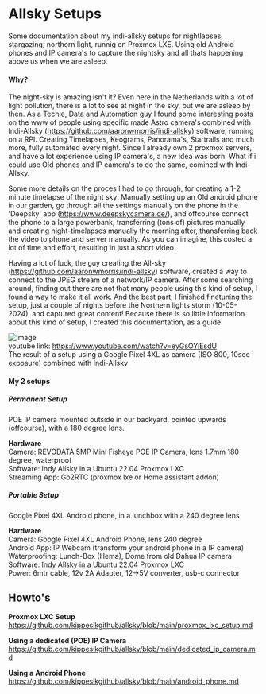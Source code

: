 # Allsky Setups
Some documentation about my indi-allsky setups for nightlapses, stargazing, northern light, runnig on Proxmox LXE. Using old Android phones and IP camera's to capture the nightsky and all thats happening above us when we are asleep.

#### Why?
The night-sky is amazing isn't it? Even here in the Netherlands with a lot of light pollution, there is a lot to see at night in the sky, but we are asleep by then. As a Techie, Data and Automation guy I found some interesting posts on the www of people using specific made Astro camera's combined with Indi-Allsky (https://github.com/aaronwmorris/indi-allsky) software, running on a RPI. Creating Timelapses, Keograms, Panorama's, Startrails and much more, fully automated every night. Since I already own 2 proxmox servers, and have a lot experience using IP camera's, a new idea was born. What if i could use Old phones and IP camera's to do the same, comined with Indi-Allsky.  

Some more details on the proces I had to go through, for creating a 1-2 minute timelapse of the night sky: Manually setting up an Old android phone in our garden, go through all the settings manually on the phone in the 'Deepsky' app (https://www.deepskycamera.de/), and offcourse connect the phone to a large powerbank, transferring (tons of) pictures manually and creating night-timelapses manually the morning after, thansferring back the video to phone and server manually. As you can imagine, this costed a lot of time and effort, resulting in just a short video.  

Having a lot of luck, the guy creating the All-sky (https://github.com/aaronwmorris/indi-allsky) software, created a way to connect to the JPEG stream of a network/IP camera. After some searching around, finding out there are not that many people using this kind of setup, I found a way to make it all work. And the best part, I finished finetuning the setup, just a couple of nights before the Northern lights storm (10-05-2024), and captured great content! Because there is so little information about this kind of setup, I created this documentation, as a guide.  

![image](https://github.com/kippesikgithub/allsky/assets/100353268/19a2e81d-b3ba-4a7b-8c31-dd776e4d48ac)  
youtube link: https://www.youtube.com/watch?v=eyGsOYiEsdU  
The result of a setup using a Google Pixel 4XL as camera (ISO 800, 10sec exposure) combined with Indi-Allsky

#### My 2 setups

##### Permanent Setup
POE IP camera mounted outside in our backyard, pointed upwards (offcourse), with a 180 degree lens.

**Hardware**  
Camera: REVODATA 5MP Mini Fisheye POE IP Camera, lens 1.7mm 180 degree, waterproof  
Software: Indy Allsky in a Ubuntu 22.04 Proxmox LXC  
Streaming App: Go2RTC (proxmox lxe or Home assistant addon)  

##### Portable Setup
Google Pixel 4XL Android phone, in a lunchbox with a 240 degree lens  

**Hardware**  
Camera: Google Pixel 4XL Android Phone, lens 240 degree  
Android App: IP Webcam (transform your android phone in a IP camera)  
Waterproofing: Lunch-Box (Hema), Dome from old Dahua IP camera  
Software: Indy Allsky in a Ubuntu 22.04 Proxmox LXC  
Power: 6mtr cable, 12v 2A Adapter, 12->5V converter, usb-c connector  

## Howto's

**Proxmox LXC Setup**  
https://github.com/kippesikgithub/allsky/blob/main/proxmox_lxc_setup.md  

**Using a dedicated (POE) IP Camera**  
https://github.com/kippesikgithub/allsky/blob/main/dedicated_ip_camera.md  

**Using a Android Phone**  
https://github.com/kippesikgithub/allsky/blob/main/android_phone.md  
